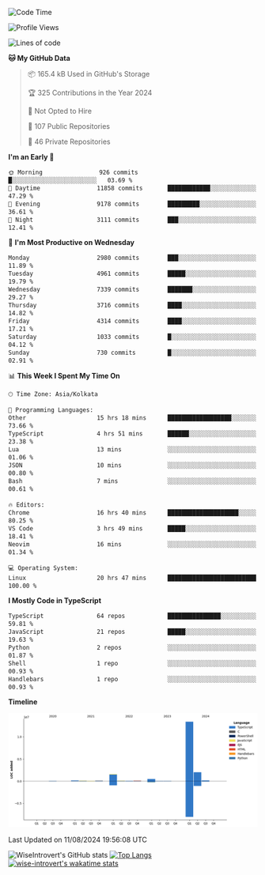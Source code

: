 <!--START_SECTION:waka-->
![Code Time](http://img.shields.io/badge/Code%20Time-1%2C511%20hrs%2031%20mins-blue)

![Profile Views](http://img.shields.io/badge/Profile%20Views-14-blue)

![Lines of code](https://img.shields.io/badge/From%20Hello%20World%20I%27ve%20Written-18.2%20million%20lines%20of%20code-blue)

**🐱 My GitHub Data** 

> 📦 165.4 kB Used in GitHub's Storage 
 > 
> 🏆 325 Contributions in the Year 2024
 > 
> 🚫 Not Opted to Hire
 > 
> 📜 107 Public Repositories 
 > 
> 🔑 46 Private Repositories 
 > 
**I'm an Early 🐤** 

```text
🌞 Morning                926 commits         █░░░░░░░░░░░░░░░░░░░░░░░░   03.69 % 
🌆 Daytime                11858 commits       ████████████░░░░░░░░░░░░░   47.29 % 
🌃 Evening                9178 commits        █████████░░░░░░░░░░░░░░░░   36.61 % 
🌙 Night                  3111 commits        ███░░░░░░░░░░░░░░░░░░░░░░   12.41 % 
```
📅 **I'm Most Productive on Wednesday** 

```text
Monday                   2980 commits        ███░░░░░░░░░░░░░░░░░░░░░░   11.89 % 
Tuesday                  4961 commits        █████░░░░░░░░░░░░░░░░░░░░   19.79 % 
Wednesday                7339 commits        ███████░░░░░░░░░░░░░░░░░░   29.27 % 
Thursday                 3716 commits        ████░░░░░░░░░░░░░░░░░░░░░   14.82 % 
Friday                   4314 commits        ████░░░░░░░░░░░░░░░░░░░░░   17.21 % 
Saturday                 1033 commits        █░░░░░░░░░░░░░░░░░░░░░░░░   04.12 % 
Sunday                   730 commits         █░░░░░░░░░░░░░░░░░░░░░░░░   02.91 % 
```


📊 **This Week I Spent My Time On** 

```text
🕑︎ Time Zone: Asia/Kolkata

💬 Programming Languages: 
Other                    15 hrs 18 mins      ██████████████████░░░░░░░   73.66 % 
TypeScript               4 hrs 51 mins       ██████░░░░░░░░░░░░░░░░░░░   23.38 % 
Lua                      13 mins             ░░░░░░░░░░░░░░░░░░░░░░░░░   01.06 % 
JSON                     10 mins             ░░░░░░░░░░░░░░░░░░░░░░░░░   00.80 % 
Bash                     7 mins              ░░░░░░░░░░░░░░░░░░░░░░░░░   00.61 % 

🔥 Editors: 
Chrome                   16 hrs 40 mins      ████████████████████░░░░░   80.25 % 
VS Code                  3 hrs 49 mins       █████░░░░░░░░░░░░░░░░░░░░   18.41 % 
Neovim                   16 mins             ░░░░░░░░░░░░░░░░░░░░░░░░░   01.34 % 

💻 Operating System: 
Linux                    20 hrs 47 mins      █████████████████████████   100.00 % 
```

**I Mostly Code in TypeScript** 

```text
TypeScript               64 repos            ███████████████░░░░░░░░░░   59.81 % 
JavaScript               21 repos            █████░░░░░░░░░░░░░░░░░░░░   19.63 % 
Python                   2 repos             ░░░░░░░░░░░░░░░░░░░░░░░░░   01.87 % 
Shell                    1 repo              ░░░░░░░░░░░░░░░░░░░░░░░░░   00.93 % 
Handlebars               1 repo              ░░░░░░░░░░░░░░░░░░░░░░░░░   00.93 % 
```



**Timeline**

![Lines of Code chart](https://raw.githubusercontent.com/wise-introvert/wise-introvert/master/assets/bar_graph.png)


 Last Updated on 11/08/2024 19:56:08 UTC
<!--END_SECTION:waka-->

![WiseIntrovert's GitHub stats](https://github-readme-stats.vercel.app/api?username=wise-introvert&count_private=true&show_icons=true)
[![Top Langs](https://github-readme-stats.vercel.app/api/top-langs/?username=wise-introvert&langs_count=10)](https://github.com/anuraghazra/github-readme-stats)
[![wise-introvert's wakatime stats](https://github-readme-stats.vercel.app/api/wakatime?username=wiseintrovert)](https://github.com/anuraghazra/github-readme-stats)
